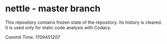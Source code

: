 # nettle - master branch

This repository contains frozen state of the repository.
Its history is cleared. It is used only for static code
analysis with Codacy.

Commit Time: 1709451207